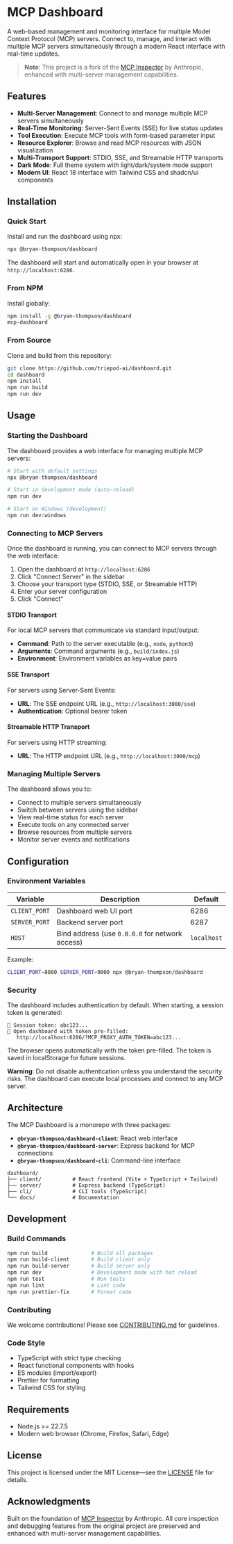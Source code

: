 # MCP Dashboard

A web-based management and monitoring interface for multiple Model Context Protocol (MCP) servers. Connect to, manage, and interact with multiple MCP servers simultaneously through a modern React interface with real-time updates.

> **Note**: This project is a fork of the [MCP Inspector](https://github.com/modelcontextprotocol/inspector) by Anthropic, enhanced with multi-server management capabilities.

## Features

- **Multi-Server Management**: Connect to and manage multiple MCP servers simultaneously
- **Real-Time Monitoring**: Server-Sent Events (SSE) for live status updates
- **Tool Execution**: Execute MCP tools with form-based parameter input
- **Resource Explorer**: Browse and read MCP resources with JSON visualization
- **Multi-Transport Support**: STDIO, SSE, and Streamable HTTP transports
- **Dark Mode**: Full theme system with light/dark/system mode support
- **Modern UI**: React 18 interface with Tailwind CSS and shadcn/ui components

## Installation

### Quick Start

Install and run the dashboard using npx:

```bash
npx @bryan-thompson/dashboard
```

The dashboard will start and automatically open in your browser at `http://localhost:6286`.

### From NPM

Install globally:

```bash
npm install -g @bryan-thompson/dashboard
mcp-dashboard
```

### From Source

Clone and build from this repository:

```bash
git clone https://github.com/triepod-ai/dashboard.git
cd dashboard
npm install
npm run build
npm run dev
```

## Usage

### Starting the Dashboard

The dashboard provides a web interface for managing multiple MCP servers:

```bash
# Start with default settings
npx @bryan-thompson/dashboard

# Start in development mode (auto-reload)
npm run dev

# Start on Windows (development)
npm run dev:windows
```

### Connecting to MCP Servers

Once the dashboard is running, you can connect to MCP servers through the web interface:

1. Open the dashboard at `http://localhost:6286`
2. Click "Connect Server" in the sidebar
3. Choose your transport type (STDIO, SSE, or Streamable HTTP)
4. Enter your server configuration
5. Click "Connect"

#### STDIO Transport

For local MCP servers that communicate via standard input/output:

- **Command**: Path to the server executable (e.g., `node`, `python3`)
- **Arguments**: Command arguments (e.g., `build/index.js`)
- **Environment**: Environment variables as key=value pairs

#### SSE Transport

For servers using Server-Sent Events:

- **URL**: The SSE endpoint URL (e.g., `http://localhost:3000/sse`)
- **Authentication**: Optional bearer token

#### Streamable HTTP Transport

For servers using HTTP streaming:

- **URL**: The HTTP endpoint URL (e.g., `http://localhost:3000/mcp`)

### Managing Multiple Servers

The dashboard allows you to:

- Connect to multiple servers simultaneously
- Switch between servers using the sidebar
- View real-time status for each server
- Execute tools on any connected server
- Browse resources from multiple servers
- Monitor server events and notifications

## Configuration

### Environment Variables

| Variable | Description | Default |
|----------|-------------|---------|
| `CLIENT_PORT` | Dashboard web UI port | 6286 |
| `SERVER_PORT` | Backend server port | 6287 |
| `HOST` | Bind address (use `0.0.0.0` for network access) | `localhost` |

Example:

```bash
CLIENT_PORT=8080 SERVER_PORT=9000 npx @bryan-thompson/dashboard
```

### Security

The dashboard includes authentication by default. When starting, a session token is generated:

```
🔑 Session token: abc123...
🔗 Open dashboard with token pre-filled:
   http://localhost:6286/?MCP_PROXY_AUTH_TOKEN=abc123...
```

The browser opens automatically with the token pre-filled. The token is saved in localStorage for future sessions.

**Warning**: Do not disable authentication unless you understand the security risks. The dashboard can execute local processes and connect to any MCP server.

## Architecture

The MCP Dashboard is a monorepo with three packages:

- **`@bryan-thompson/dashboard-client`**: React web interface
- **`@bryan-thompson/dashboard-server`**: Express backend for MCP connections
- **`@bryan-thompson/dashboard-cli`**: Command-line interface

```
dashboard/
├── client/          # React frontend (Vite + TypeScript + Tailwind)
├── server/          # Express backend (TypeScript)
├── cli/             # CLI tools (TypeScript)
└── docs/            # Documentation
```

## Development

### Build Commands

```bash
npm run build              # Build all packages
npm run build-client       # Build client only
npm run build-server       # Build server only
npm run dev                # Development mode with hot reload
npm run test               # Run tests
npm run lint               # Lint code
npm run prettier-fix       # Format code
```

### Contributing

We welcome contributions! Please see [CONTRIBUTING.md](CONTRIBUTING.md) for guidelines.

### Code Style

- TypeScript with strict type checking
- React functional components with hooks
- ES modules (import/export)
- Prettier for formatting
- Tailwind CSS for styling

## Requirements

- Node.js >= 22.7.5
- Modern web browser (Chrome, Firefox, Safari, Edge)

## License

This project is licensed under the MIT License—see the [LICENSE](LICENSE) file for details.

## Acknowledgments

Built on the foundation of [MCP Inspector](https://github.com/modelcontextprotocol/inspector) by Anthropic. All core inspection and debugging features from the original project are preserved and enhanced with multi-server management capabilities.
